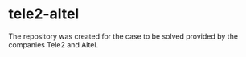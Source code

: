 # tele2-altel
The repository was created for the case to be solved provided by the companies Tele2 and Altel.
